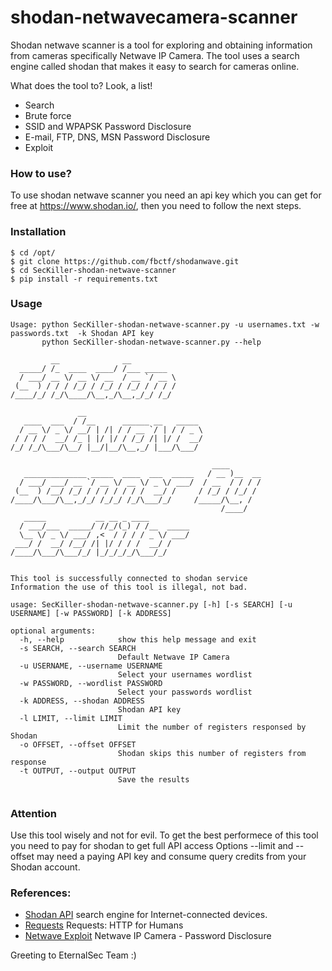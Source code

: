 # shodan-netwavecamera-scanner


Shodan netwave scanner is a tool for exploring and obtaining information from cameras specifically Netwave IP Camera. The tool uses a search engine called shodan that makes it easy to search for cameras online.

What does the tool to? Look, a list!

 * Search 
 * Brute force
 * SSID and WPAPSK Password Disclosure
 * E-mail, FTP, DNS, MSN Password Disclosure 
 * Exploit
 

### How to use?
To use shodan netwave scanner you need an api key which you can get for free at https://www.shodan.io/, then you need to follow the next steps.

### Installation

```
$ cd /opt/
$ git clone https://github.com/fbctf/shodanwave.git
$ cd SecKiller-shodan-netwave-scanner
$ pip install -r requirements.txt
```
### Usage
```
Usage: python SecKiller-shodan-netwave-scanner.py -u usernames.txt -w passwords.txt  -k Shodan API key
       python SecKiller-shodan-netwave-scanner.py --help 
	   
         __              __                                   
  _____/ /_  ____  ____/ /___ _____
  / ___/ __ \/ __ \/ __  / __ `/ __ \
 (__  ) / / / /_/ / /_/ / /_/ / / / /
/____/_/ /_/\____/\__,_/\__,_/_/ /_/

               __
   ____  ___  / /__      ______ __   _____
  / __ \/ _ \/ __/ | /| / / __ `/ | / / _ \
 / / / /  __/ /_ | |/ |/ / /_/ /| |/ /  __/
/_/ /_/\___/\__/ |__/|__/\__,_/ |___/\___/

                                             ____
   ______________ _____  ____  ___  _____   / __ )__  __
  / ___/ ___/ __ `/ __ \/ __ \/ _ \/ ___/  / __  / / / /
 (__  ) /__/ /_/ / / / / / / /  __/ /     / /_/ / /_/ /
/____/\___/\__,_/_/ /_/_/ /_/\___/_/     /_____/\__, /
                                               /____/
   _____           __ __ _ ____
  / ___/___  _____/ //_/(_) / /__  _____
  \__ \/ _ \/ ___/ ,<  / / / / _ \/ ___/
 ___/ /  __/ /__/ /| |/ / / /  __/ /
/____/\___/\___/_/ |_/_/_/_/\___/_/


This tool is successfully connected to shodan service
Information the use of this tool is illegal, not bad.

usage: SecKiller-shodan-netwave-scanner.py [-h] [-s SEARCH] [-u USERNAME] [-w PASSWORD] [-k ADDRESS]

optional arguments:
  -h, --help            show this help message and exit
  -s SEARCH, --search SEARCH
                        Default Netwave IP Camera
  -u USERNAME, --username USERNAME
                        Select your usernames wordlist
  -w PASSWORD, --wordlist PASSWORD
                        Select your passwords wordlist
  -k ADDRESS, --shodan ADDRESS
                        Shodan API key
  -l LIMIT, --limit LIMIT
                        Limit the number of registers responsed by Shodan
  -o OFFSET, --offset OFFSET
                        Shodan skips this number of registers from response
  -t OUTPUT, --output OUTPUT
                        Save the results


```
### Attention
Use this tool wisely and not for evil. To get the best performece of this tool you need to pay for shodan to get full API access
Options --limit and --offset may need a paying API key and consume query credits from your Shodan account.

### References:

 * [Shodan API](https://www.shodan.io/)  search engine for Internet-connected devices.
 * [Requests](http://docs.python-requests.org/en/master/) Requests: HTTP for Humans
 * [Netwave Exploit](https://www.exploit-db.com/exploits/41236/) Netwave IP Camera - Password Disclosure


Greeting to EternalSec Team :)
